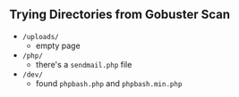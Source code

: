 ## Trying Directories from Gobuster Scan

* `/uploads/`
	* empty page
* `/php/`
	* there's a `sendmail.php` file
* `/dev/`
	* found `phpbash.php` and `phpbash.min.php`

